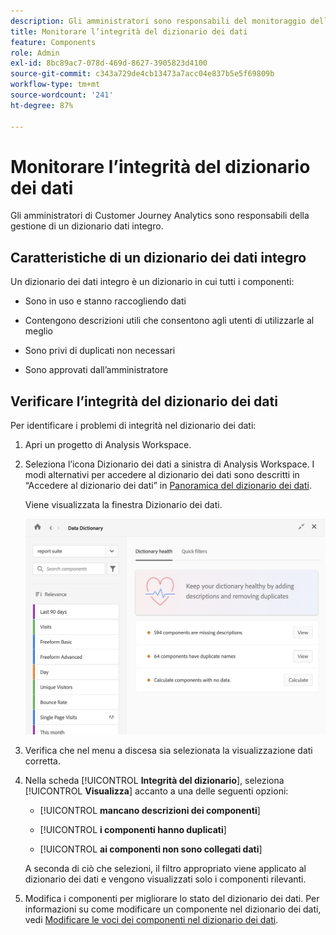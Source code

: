 ```yaml
---
description: Gli amministratori sono responsabili del monitoraggio dell’integrità del dizionario dei dati. Ciò include verificare se i componenti raccolgono dati, sono approvati, contengono descrizioni e sono privi di duplicati.
title: Monitorare l’integrità del dizionario dei dati
feature: Components
role: Admin
exl-id: 8bc89ac7-078d-469d-8627-3905823d4100
source-git-commit: c343a729de4cb13473a7acc04e837b5e5f69809b
workflow-type: tm+mt
source-wordcount: '241'
ht-degree: 87%

---
```


# Monitorare l’integrità del dizionario dei dati

Gli amministratori di Customer Journey Analytics sono responsabili della gestione di un dizionario dati integro.

## Caratteristiche di un dizionario dei dati integro

Un dizionario dei dati integro è un dizionario in cui tutti i componenti:

* Sono in uso e stanno raccogliendo dati

* Contengono descrizioni utili che consentono agli utenti di utilizzarle al meglio

* Sono privi di duplicati non necessari

* Sono approvati dall’amministratore

## Verificare l’integrità del dizionario dei dati

Per identificare i problemi di integrità nel dizionario dei dati:

1. Apri un progetto di Analysis Workspace.

1. Seleziona l’icona Dizionario dei dati a sinistra di Analysis Workspace. I modi alternativi per accedere al dizionario dei dati sono descritti in “Accedere al dizionario dei dati” in [Panoramica del dizionario dei dati](/help/components/data-dictionary/data-dictionary-overview.md).

   Viene visualizzata la finestra Dizionario dei dati.

   ![Visualizzazione dell&#39;amministratore del dizionario dati che mostra l&#39;integrità del dizionario](assets/data-dictionary-admin.png)

1. Verifica che nel menu a discesa sia selezionata la visualizzazione dati corretta.

1. Nella scheda [!UICONTROL **Integrità del dizionario**], seleziona [!UICONTROL **Visualizza**] accanto a una delle seguenti opzioni:

   * [!UICONTROL **mancano descrizioni dei componenti**]

   * [!UICONTROL **i componenti hanno duplicati**]

   * [!UICONTROL **ai componenti non sono collegati dati**]

   A seconda di ciò che selezioni, il filtro appropriato viene applicato al dizionario dei dati e vengono visualizzati solo i componenti rilevanti.

1. Modifica i componenti per migliorare lo stato del dizionario dei dati. Per informazioni su come modificare un componente nel dizionario dei dati, vedi [Modificare le voci dei componenti nel dizionario dei dati](/help/components/data-dictionary/edit-entries-data-dictionary.md).

